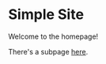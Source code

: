 # Simple Site

Welcome to the homepage!

There's a subpage [here][1].

   [1]: subpage "A test subpage"
